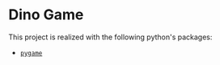 # Dino Game


This project is realized with the following python's packages:

- [`pygame`](https://pypi.org/project/pygame/)

